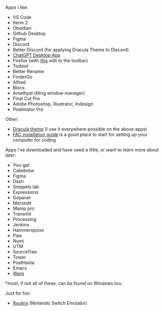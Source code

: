 Apps i like:

- VS Code
- Iterm 2
- Obsidian
- Github Desktop
- Figma
- Discord
- Better Discord (for applying Dracula Theme to Discord)
- [ChatGPT Desktop App]([https://github.com/lencx/ChatGPT](https://github.com/lencx/ChatGPT))
- Firefox (with [this]([https://support.mozilla.org/en-US/kb/compact-mode-workaround-firefox](https://support.mozilla.org/en-US/kb/compact-mode-workaround-firefox)) edit to the toolbar)
- Todoist
- Better Rename
- FinderGo
- Alfred
- Blocs
-  Amethyst (tiling window manager)
- Final Cut Pro
- Adobe Photoshop, Illustrator, Indesign
- Pixelmator Pro

Other:
- [Dracula theme]([https://draculatheme.com/](https://draculatheme.com/)) (I use it everywhere possible on the above apps)
- [FAC installation guide]([https://learn.foundersandcoders.com/course/handbook/installation/](https://learn.foundersandcoders.com/course/handbook/installation/)) is a good place to start for setting up your computer for coding

Apps i've downloaded and have used a little, or want to learn more about later:

- You-get
- Cakebrew
- Figma
- Dash
- Snippets lab
- Expressions
- Gopanel
- Marsedit
- Mamp pro
- Transmit
- Processing
- Jenkins
- Hammerspoon
- Paw
- Numi
- UTM
- SourceTree 
- Tower 
- PostHaste
- Emacs
- [Warp](https://docs.warp.dev/getting-started/readme)

*most, if not all of these, can be found on Windows too.

Just for fun
- [Ryujinx]([https://ryujinx.org/](https://ryujinx.org/)) (Nintendo Switch Emulator)